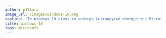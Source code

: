 ```yaml
---
author: p17kara
image_url: /images/windows-10.png
caption: 'Τα Windows 10 είναι το νεότερο λειτουργικό σύστημα της Microsoft (μετά τα Windows 8.1) για υπολογιστές. Ξεκίνησαν να κυκλοφορούν επισήμως στις 29 Ιουλίου του 2015'
title: windows-10
tags: microsoft
---
```

